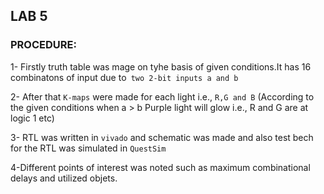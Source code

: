 ## LAB 5
### PROCEDURE:

1- Firstly truth table was mage on tyhe basis of given conditions.It has 16 combinatons of input due to` two 2-bit inputs a and b`

2- After that `K-maps` were made for each light i.e., `R,G and B` (According to the given conditions when a > b Purple light will glow i.e., R and G are at logic 1  etc)

3- RTL was written in `vivado` and schematic was made and also test bech for the RTL was simulated in `QuestSim`

4-Different points of interest was noted such as maximum combinational delays and utilized objets.
               
